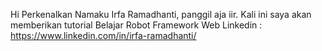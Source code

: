 Hi Perkenalkan Namaku Irfa Ramadhanti, panggil aja iir.
Kali ini saya akan memberikan tutorial Belajar Robot Framework Web 
Linkedin : https://www.linkedin.com/in/irfa-ramadhanti/
